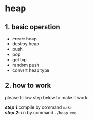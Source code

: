 # heap

## 1. basic operation
- create heap
- destroy heap
- push
- pop
- get top
- random push
- convert heap type

## 2. how to work  
please follow step below to make it work:

__*step 1*__:compile by command `make`  
__*step 2*__:run by command `./heap.exe`